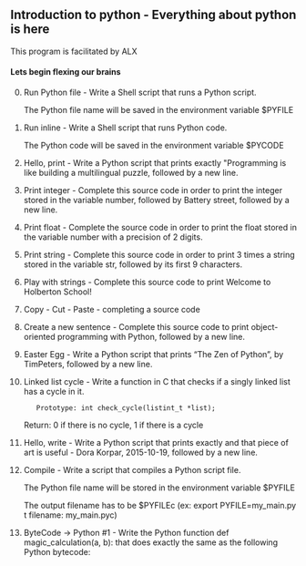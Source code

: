 ## Introduction to python - Everything about python is here
This program is facilitated by ALX

#### Lets begin flexing our brains

0. Run Python file - Write a Shell script that runs a Python script.

   The Python file name will be saved in the environment variable $PYFILE

1. Run inline - Write a Shell script that runs Python code.

   The Python code will be saved in the environment variable $PYCODE

2. Hello, print - Write a Python script that prints exactly "Programming is like building a multilingual puzzle, followed by a new line.

3. Print integer - Complete this source code in order to print the integer stored in the variable number, followed by Battery street, followed by a new line.

4. Print float - Complete the source code in order to print the float stored in the variable number with a precision of 2 digits.

5. Print string - Complete this source code in order to print 3 times a string stored in the variable str, followed by its first 9 characters.

6. Play with strings - Complete this source code to print Welcome to Holberton School!

7. Copy - Cut - Paste - completing a source code

8. Create a new sentence - Complete this source code to print object-oriented programming with Python, followed by a new line.

9. Easter Egg - Write a Python script that prints “The Zen of Python”, by TimPeters, followed by a new line.

10. Linked list cycle - Write a function in C that checks if a singly linked list has a cycle in it.

    	   Prototype: int check_cycle(listint_t *list);
	   Return: 0 if there is no cycle, 1 if there is a cycle

11. Hello, write - Write a Python script that prints exactly and that piece of art is useful - Dora Korpar, 2015-10-19, followed by a new line.

12. Compile - Write a script that compiles a Python script file.

    The Python file name will be stored in the environment variable $PYFILE

    The output filename has to be $PYFILEc (ex: export PYFILE=my_main.py t filename: my_main.pyc)

13. ByteCode -> Python #1 - Write the Python function def magic_calculation(a, b): that does exactly the same as the following Python bytecode:
